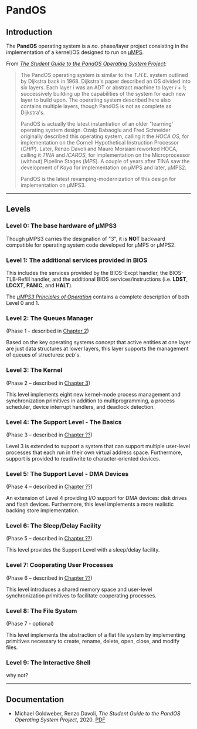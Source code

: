 # PandOS

## Introduction

The **PandOS** operating system is a *no.* phase/layer project consisting in the implementation of a kernel/OS designed to run on [µMPS](umps.md).

From [*The Student Guide to the PandOS Operating System Project*](#Documentation):

> The PandOS operating system is similar to the *T.H.E.* system outlined by Dijkstra back in 1968.
> Dijkstra's paper described an OS divided into six layers.
> Each layer *i* was an ADT or abstract machine to layer *i* + 1; successively building up the capabilities of the system for each new layer to build upon.
> The operating system described here also contains multiple layers, though PandOS is not as complete as Dijkstra's.
>
> PandOS is actually the latest instantiation of an older "learning' operating system design.
> Ozalp Babaoglu and Fred Schneider originally described this operating system, calling it the *HOCA OS*, for implementation on the Cornell Hypothetical Instruction Processor (*CHIP*).
> Later, Renzo Davoli and Mauro Morsiani reworked HOCA, calling it *TINA* and *ICAROS*, for implementation on the Microprocessor (without) Pipeline Stages (*MPS*).
> A couple of years after TINA saw the development of *Kaya* for implementation on μMPS and later, μMPS2.
>
> PandOS is the latest revamping-modernization of this design for implementation on μMPS3.

---

## Levels

### Level 0: The base hardware of μMPS3

Though μMPS3 carries the designation of "3", it is **NOT** backward compatible for operating system code developed for μMPS or μMPS2.

### Level 1: The additional services provided in BIOS

This includes the services provided by the BIOS-Excpt handler, the BIOS-TLB-Refill handler, and the additional BIOS services/instructions (i.e. **LDST**, **LDCXT**, **PANIC**, and **HALT**).

The [*μMPS3 Principles of Operation*](umps.md#Documentation) contains a complete description of both Level 0 and 1.

### Level 2: The Queues Manager

(Phase 1 - described in [Chapter 2](#Documentation))

Based on the key operating systems concept that active entities at one layer are just data structures at lower layers, this layer supports the management of queues of structures: *pcb*'s.

### Level 3: The Kernel

(Phase 2 – described in [Chapter 3](#Documentation))

This level implements eight new kernel-mode process management and synchronization primitives in addition to multiprogramming, a process scheduler, device interrupt handlers, and deadlock detection.

### Level 4: The Support Level - The Basics

(Phase 3 – described in [Chapter ??](#Documentation))

Level 3 is extended to support a system that can support multiple user-level processes that each run in their own virtual address space.
Furthermore, support is provided to read/write to character-oriented devices.

### Level 5: The Support Level - DMA Devices

(Phase 4 – described in [Chapter ??](#Documentation))

An extension of Level 4 providing I/O support for DMA devices: disk drives and flash devices.
Furthermore, this level implements a more realistic backing store implementation.

### Level 6: The Sleep/Delay Facility

(Phase 5 – described in [Chapter ??](#Documentation))

This level provides the Support Level with a sleep/delay facility.

### Level 7: Cooperating User Processes

(Phase 6 – described in [Chapter ??](#Documentation))

This level introduces a shared memory space and user-level synchronization primitives to facilitate cooperating processes.

### Level 8: The File System

(Phase 7 - optional)

This level implements the abstraction of a flat file system by implementing primitives necessary to create, rename, delete, open, close, and modify files.

### Level 9: The Interactive Shell

why not?

---

## Documentation

- Michael Goldweber, Renzo Davoli, *The Student Guide to the PandOS Operating System Project*, 2020. [PDF](doc/pandos.pdf)
